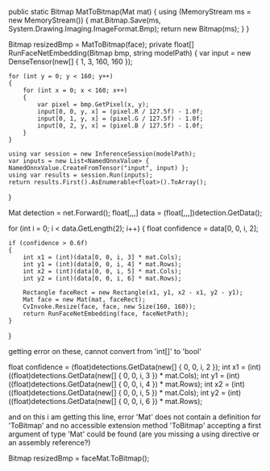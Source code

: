 public static Bitmap MatToBitmap(Mat mat)
{
    using (MemoryStream ms = new MemoryStream())
    {
        mat.Bitmap.Save(ms, System.Drawing.Imaging.ImageFormat.Bmp);
        return new Bitmap(ms);
    }
}

Bitmap resizedBmp = MatToBitmap(face);
private float[] RunFaceNetEmbedding(Bitmap bmp, string modelPath)
{
    var input = new DenseTensor<float>(new[] { 1, 3, 160, 160 });

    for (int y = 0; y < 160; y++)
    {
        for (int x = 0; x < 160; x++)
        {
            var pixel = bmp.GetPixel(x, y);
            input[0, 0, y, x] = (pixel.R / 127.5f) - 1.0f;
            input[0, 1, y, x] = (pixel.G / 127.5f) - 1.0f;
            input[0, 2, y, x] = (pixel.B / 127.5f) - 1.0f;
        }
    }

    using var session = new InferenceSession(modelPath);
    var inputs = new List<NamedOnnxValue> { NamedOnnxValue.CreateFromTensor("input", input) };
    using var results = session.Run(inputs);
    return results.First().AsEnumerable<float>().ToArray();
}




Mat detection = net.Forward();
float[,,,] data = (float[,,,])detection.GetData();

for (int i = 0; i < data.GetLength(2); i++)
{
    float confidence = data[0, 0, i, 2];

    if (confidence > 0.6f)
    {
        int x1 = (int)(data[0, 0, i, 3] * mat.Cols);
        int y1 = (int)(data[0, 0, i, 4] * mat.Rows);
        int x2 = (int)(data[0, 0, i, 5] * mat.Cols);
        int y2 = (int)(data[0, 0, i, 6] * mat.Rows);

        Rectangle faceRect = new Rectangle(x1, y1, x2 - x1, y2 - y1);
        Mat face = new Mat(mat, faceRect);
        CvInvoke.Resize(face, face, new Size(160, 160));
        return RunFaceNetEmbedding(face, faceNetPath);
    }
}




getting error on these, cannot convert from 'int[]' to 'bool'	

 float confidence = (float)detections.GetData(new[] { 0, 0, i, 2 });
 int x1 = (int)((float)detections.GetData(new[] { 0, 0, i, 3 }) * mat.Cols);
 int y1 = (int)((float)detections.GetData(new[] { 0, 0, i, 4 }) * mat.Rows);
 int x2 = (int)((float)detections.GetData(new[] { 0, 0, i, 5 }) * mat.Cols);
 int y2 = (int)((float)detections.GetData(new[] { 0, 0, i, 6 }) * mat.Rows);

and on this i am getting this line, error 'Mat' does not contain a definition for 'ToBitmap' and no accessible extension method 'ToBitmap' accepting a first argument of type 'Mat' could be found (are you missing a using directive or an assembly reference?)

Bitmap resizedBmp = faceMat.ToBitmap();
